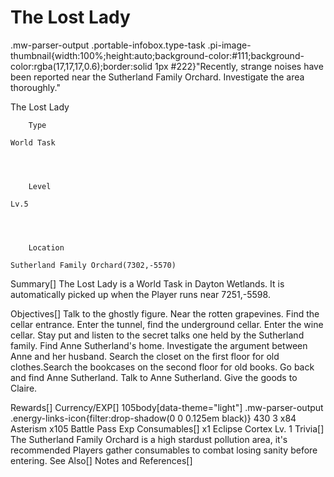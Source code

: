# The Lost Lady

.mw-parser-output .portable-infobox.type-task .pi-image-thumbnail{width:100%;height:auto;background-color:#111;background-color:rgba(17,17,17,0.6);border:solid 1px #222}"Recently, strange noises have been reported near the Sutherland Family Orchard. Investigate the area thoroughly."

The Lost Lady

	

	
		Type
	
	World Task



	
		Level
	
	Lv.5



	
		Location
	
	Sutherland Family Orchard(7302,-5570)





Summary[]
The Lost Lady is a World Task in Dayton Wetlands. It is automatically picked up when the Player runs near 7251,-5598.

Objectives[]
Talk to the ghostly figure.
Near the rotten grapevines.
Find the cellar entrance.
Enter the tunnel, find the underground cellar.
Enter the wine cellar.
Stay put and listen to the secret talks one held by the Sutherland family.
Find Anne Sutherland's home.
Investigate the argument between Anne and her husband.
Search the closet on the first floor for old clothes.Search the bookcases on the second floor for old books.
Go back and find Anne Sutherland.
Talk to Anne Sutherland.
Give the goods to Claire.

Rewards[]
Currency/EXP[]
 105body[data-theme="light"] .mw-parser-output .energy-links-icon{filter:drop-shadow(0 0 0.125em black)}
430
 3
x84 Asterism
x105 Battle Pass Exp
Consumables[]
x1 Eclipse Cortex Lv. 1
Trivia[]
The Sutherland Family Orchard is a high stardust pollution area, it's recommended Players gather consumables to combat losing sanity before entering.
See Also[]
Notes and References[]

